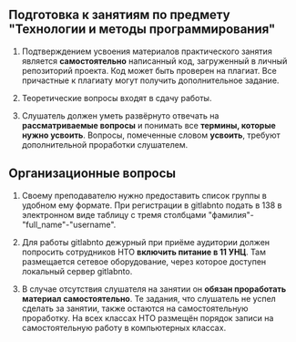 ## Подготовка к занятиям по предмету "Технологии и методы программирования"

1. Подтверждением усвоения материалов практического занятия является **самостоятельно** написанный код, загруженный в личный репозиторий проекта. Код может быть проверен на плагиат. Все причастные к плагиату могут получить дополнительное задание.

1. Теоретические вопросы входят в сдачу работы.

1. Слушатель должен уметь развёрнуто отвечать на **рассматриваемые вопросы** и понимать все **термины, которые нужно усвоить**. Вопросы, помеченные словом **усвоить**, требуют дополнительной проработки слушателем.

## Организационные вопросы

1. Своему преподавателю нужно предоставить список группы в удобном ему формате. При регистрации в gitlabnto подать в 138 в электронном виде таблицу с тремя столбцами "фамилия"-"full_name"-"username".

1. Для работы gitlabnto дежурный при приёме аудитории должен попросить сотрудников НТО **включить питание в 11 УНЦ**. Там размещается сетевое оборудование, через которое доступен локальный сервер gitlabnto.

1. В случае отсутствия слушателя на занятии он **обязан проработать материал самостоятельно**. Те задания, что слушатель не успел сделать за занятии, также остаются на самостоятельную проработку. На всех классах НТО размещён порядок записи на самостоятельную работу в компьютерных классах.